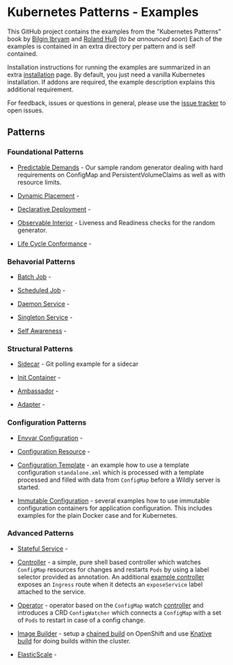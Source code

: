 
<!--- <a href="https://leanpub.com/k8spatterns"><img src="https://s3.amazonaws.com/titlepages.leanpub.com/k8spatterns/hero?1492193906" align="right" width="300px" style="float:right; margin: 50px 0px 20px 30px;"/></a> -->

# Kubernetes Patterns - Examples

This GitHub project contains the examples from the "Kubernetes Patterns" book by [Bilgin Ibryam](https://github.com/bibryam) and [Roland Huß](https://github.com/rhuss) (_to be announced soon_)
Each of the examples is contained in an extra directory per pattern and is self contained.

Installation instructions for running the examples are summarized in an extra [installation](INSTALLATION.adoc) page.
By default, you just need a vanilla Kubernetes installation.
If addons are required, the example description explains this additional requirement.

For feedback, issues or questions in general, please use the [issue tracker](https://github.com/bibryam/k8spatterns/issues) to open issues.

## Patterns

### Foundational Patterns

* [Predictable Demands](foundational/PredictableDemands/README.adoc) - Our sample random generator dealing with hard requirements on ConfigMap and PersistentVolumeClaims as well as with resource limits.

* [Dynamic Placement](foundational/DynamicPlacement/README.adoc) -

* [Declarative Deployment](foundational/DeclarativeDeployment/README.adoc) -

* [Observable Interior](foundational/ObservableInterior/README.adoc) - Liveness and Readiness checks for the random generator.

* [Life Cycle Conformance](foundational/LifeCycleConformance/README.adoc) -

### Behavorial Patterns

* [Batch Job](behavorial/BatchJob/README.adoc) -

* [Scheduled Job](behavorial/ScheduledJob/README.adoc) -

* [Daemon Service](behavorial/DaemonService/README.adoc) -

* [Singleton Service](behavorial/SingletionService/README.adoc) -

* [Self Awareness](behavorial/SelfAwareness/README.adoc) -

### Structural Patterns

* [Sidecar](structural/Sidecar/README.adoc) - Git polling example for a sidecar

* [Init Container](structural/InitContainer/README.adoc) -

* [Ambassador](structural/Ambassador/README.adoc) -

* [Adapter](structural/Adapter/README.adoc) -

### Configuration Patterns

* [Envvar Configuration](configuration/EnvvarConfiguration/README.adoc) -

* [Configuration Resource](configuration/ConfigurationResource/README.adoc) -


* [Configuration Template](configuration/ConfigurationTemplate/README.adoc) - an example how to use a template configuration `standalone.xml` which is processed with a template processed and filled with data from `ConfigMap` before a Wildly server is started.

* [Immutable Configuration](configuration/ImmutableConfiguration/README.adoc) - several examples how to use immutable configuration containers for application configuration. This includes examples for the plain Docker case and for Kubernetes.

### Advanced Patterns

* [Stateful Service](advanced/StatefulService/README.adoc) -

* [Controller](advanced/Controller/README.adoc) - a simple, pure shell based controller which watches `ConfigMap` resources for changes and restarts `Pods` by using a label selector provided as annotation. An additional [example controller](advanced/Controller/expose-controller/README.adoc) exposes an `Ingress` route when it detects an `exposeService` label attached to the service.

* [Operator](advanced/Operator/README.adoc) - operator based on the `ConfigMap` watch [controller](advanced/Controller/README.adoc) and introduces a CRD `ConfigWatcher` which connects a `ConfigMap` with a set of `Pods` to restart in case of a config change.

* [Image Builder](advanced/ImageBuilder/README.adoc) - setup a [chained build](advanced/ImageBuilder/openshift/README.adoc) on OpenShift and use [Knative build](advanced/ImageBuilder/knative/README.adoc) for doing builds within the cluster.

* [ElasticScale](advanced/ElasticScale/README.adoc) -
